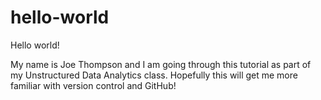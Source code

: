 # hello-world

Hello world!

My name is Joe Thompson and I am going through this tutorial as part of my Unstructured Data Analytics class.
Hopefully this will get me more familiar with version control and GitHub!
